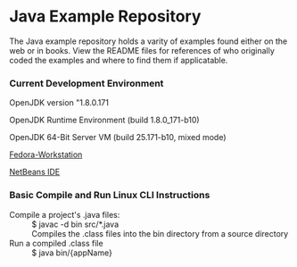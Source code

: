 Java Example Repository
=======================

The Java example repository holds a varity of examples found either on the web or in books. View the README files for references of who originally coded the examples and where to find them if applicatable.

### Current Development Environment

OpenJDK version "1.8.0.171

OpenJDK Runtime Environment (build 1.8.0_171-b10)

OpenJDK 64-Bit Server VM (build 25.171-b10, mixed mode)

[Fedora-Workstation](https://getfedora.org/en/workstation/download/)

[NetBeans IDE](https://netbeans.org/downloads/) 

<!-- see https://www.ascii.cl/htmlcodes.htm for HTML Code Tables -->
### Basic Compile and Run Linux CLI Instructions
<dl>
  <dt>Compile a project's .java files:</dt>
  <dd>$ javac -d bin src/&#42.java<dd>
  <dd>Compiles the .class files into the bin directory from a source directory</dd>

  <dt>Run a compiled .class file</dt>
  <dd> $ java bin/{appName}</dd>
</dl>
